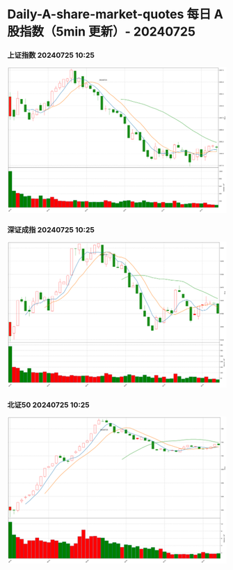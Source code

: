 
# Daily-A-share-market-quotes 每日 A 股指数（5min 更新）- 20240725

### 上证指数 20240725 10:25
![](./fig/2024/7/20240725-sh000001.png)

### 深证成指 20240725 10:25
![](./fig/2024/7/20240725-sz399001.png)

### 北证50 20240725 10:25
![](./fig/2024/7/20240725-bj899050.png)
